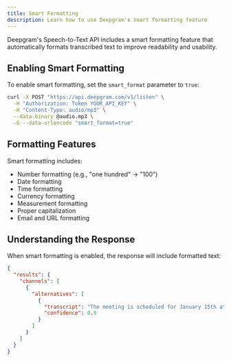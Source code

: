 ```yaml
---
title: Smart Formatting
description: Learn how to use Deepgram's smart formatting feature
---
```


Deepgram's Speech-to-Text API includes a smart formatting feature that automatically formats transcribed text to improve readability and usability.

## Enabling Smart Formatting

To enable smart formatting, set the `smart_format` parameter to `true`:

```bash
curl -X POST "https://api.deepgram.com/v1/listen" \
  -H "Authorization: Token YOUR_API_KEY" \
  -H "Content-Type: audio/mp3" \
  --data-binary @audio.mp3 \
  -G --data-urlencode "smart_format=true"
```

## Formatting Features

Smart formatting includes:

- Number formatting (e.g., "one hundred" → "100")
- Date formatting
- Time formatting
- Currency formatting
- Measurement formatting
- Proper capitalization
- Email and URL formatting

## Understanding the Response

When smart formatting is enabled, the response will include formatted text:

```json
{
  "results": {
    "channels": [
      {
        "alternatives": [
          {
            "transcript": "The meeting is scheduled for January 15th at 2:30 PM. The budget is $1,000,000.",
            "confidence": 0.9
          }
        ]
      }
    ]
  }
}
```
